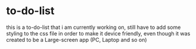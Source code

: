# to-do-list
this is a to-do-list that i am currently working on, still have to add some styling to the css file in order to make it device friendly, even though it was created to be a Large-screen app (PC, Laptop and so on)
